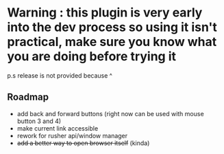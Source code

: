 # Warning : this plugin is very early into the dev process so using it isn't practical, make sure you know what you are doing before trying it
p.s release is not provided because ^


## Roadmap
- add back and forward buttons (right now can be used with mouse button 3 and 4)
- make current link accessible
- rework for rusher api/window manager
- ~~add a better way to open browser itself~~ (kinda)
